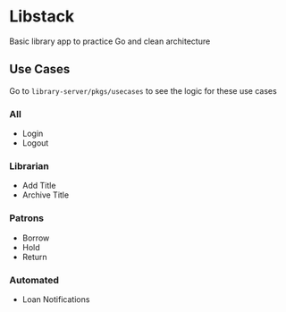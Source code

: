 # Libstack

Basic library app to practice Go and clean architecture

## Use Cases

Go to `library-server/pkgs/usecases` to see the logic for these use cases

### All

* Login
* Logout

### Librarian

* Add Title
* Archive Title

### Patrons

* Borrow
* Hold
* Return

### Automated
* Loan Notifications
